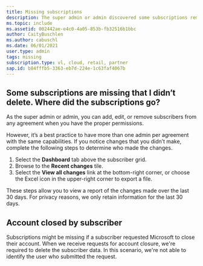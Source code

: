```yaml
--- 
title: Missing subscriptions
description: The super admin or admin discovered some subscriptions removed, but they don't know who removed them.
ms.topic: include
ms.assetid: 002442ae-e4c0-4a05-853b-fb32516b1bbc
author: CaityBuschlen 
ms.author: cabuschl 
ms.date: 06/01/2021
user.type: admin 
tags: missing 
subscription.type: vl, cloud, retail, partner 
sap.id: b84fffb5-3363-eb7d-224e-1c63faf4067b
---
```


## Some subscriptions are missing that I didn’t delete. Where did the subscriptions go?
As the super admin or admin, you can add, edit, or remove subscribers from any agreement when you have the proper permissions. 

However, it’s a best practice to have more than one admin per agreement with the same capabilities. If you notice changes that you didn’t make, complete the following steps to determine who made the changes.

1. Select the **Dashboard** tab above the subscriber grid.
2. Browse to the **Recent changes** tile.
3. Select the **View all changes** link at the bottom-right corner, or choose the Excel icon in the upper-right corner to export a file.

These steps allow you to view a report of the changes made over the last 30 days. For privacy reasons, we only retain information for the last 30 days.

## Account closed by subscriber 
Subscriptions might be missing if a subscriber requested Microsoft to close their account. When we receive requests for account closure, we're required to delete the subscriber data. In this scenario, we're not able to identify the user who submitted the request. 